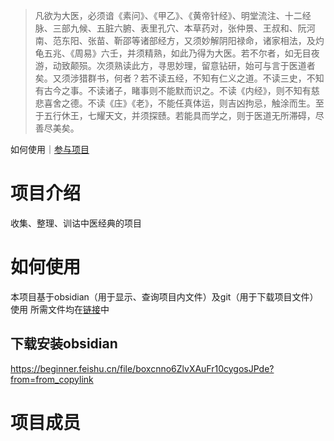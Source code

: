 > 凡欲为大医，必须谙《素问》、《甲乙》、《黄帝针经》、明堂流注、十二经脉、三部九候、五脏六腑、表里孔穴、本草药对，张仲景、王叔和、阮河南、范东阳、张苗、靳邵等诸部经方，又须妙解阴阳禄命，诸家相法，及灼龟五兆、《周易》六壬，并须精熟，如此乃得为大医。若不尔者，如无目夜游，动致颠殒。次须熟读此方，寻思妙理，留意钻研，始可与言于医道者矣。又须涉猎群书，何者？若不读五经，不知有仁义之道。不读三史，不知有古今之事。不读诸子，睹事则不能默而识之。不读《内经》，则不知有慈悲喜舍之德。不读《庄》《老》，不能任真体运，则吉凶拘忌，触涂而生。至于五行休王，七耀天文，并须探赜。若能具而学之，则于医道无所滞碍，尽善尽美矣。

如何使用｜[参与项目](./参与项目.md)

# 项目介绍
收集、整理、训诂中医经典的项目

# 如何使用
本项目基于obsidian（用于显示、查询项目内文件）及git（用于下载项目文件）使用
所需文件均在[链接](https://beginner.feishu.cn/drive/folder/fldcnQV6yRL2IcD0wNNWCh5t7pe)中

## 下载安装obsidian
https://beginner.feishu.cn/file/boxcnno6ZlvXAuFr10cygosJPde?from=from_copylink
# 项目成员




